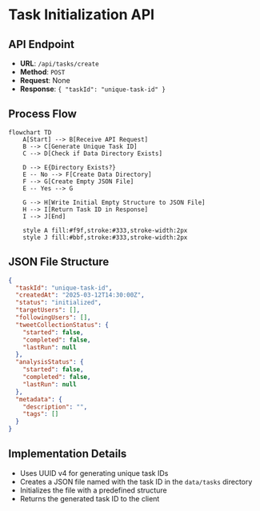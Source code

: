 # Task Initialization API

## API Endpoint
- **URL**: `/api/tasks/create`
- **Method**: `POST`
- **Request**: None
- **Response**: `{ "taskId": "unique-task-id" }`

## Process Flow
```mermaid
flowchart TD
    A[Start] --> B[Receive API Request]
    B --> C[Generate Unique Task ID]
    C --> D[Check if Data Directory Exists]
    
    D --> E{Directory Exists?}
    E -- No --> F[Create Data Directory]
    F --> G[Create Empty JSON File]
    E -- Yes --> G
    
    G --> H[Write Initial Empty Structure to JSON File]
    H --> I[Return Task ID in Response]
    I --> J[End]
    
    style A fill:#f9f,stroke:#333,stroke-width:2px
    style J fill:#bbf,stroke:#333,stroke-width:2px
```

## JSON File Structure
```json
{
  "taskId": "unique-task-id",
  "createdAt": "2025-03-12T14:30:00Z",
  "status": "initialized",
  "targetUsers": [],
  "followingUsers": [],
  "tweetCollectionStatus": {
    "started": false,
    "completed": false,
    "lastRun": null
  },
  "analysisStatus": {
    "started": false,
    "completed": false,
    "lastRun": null
  },
  "metadata": {
    "description": "",
    "tags": []
  }
}
```

## Implementation Details
- Uses UUID v4 for generating unique task IDs
- Creates a JSON file named with the task ID in the `data/tasks` directory
- Initializes the file with a predefined structure
- Returns the generated task ID to the client 